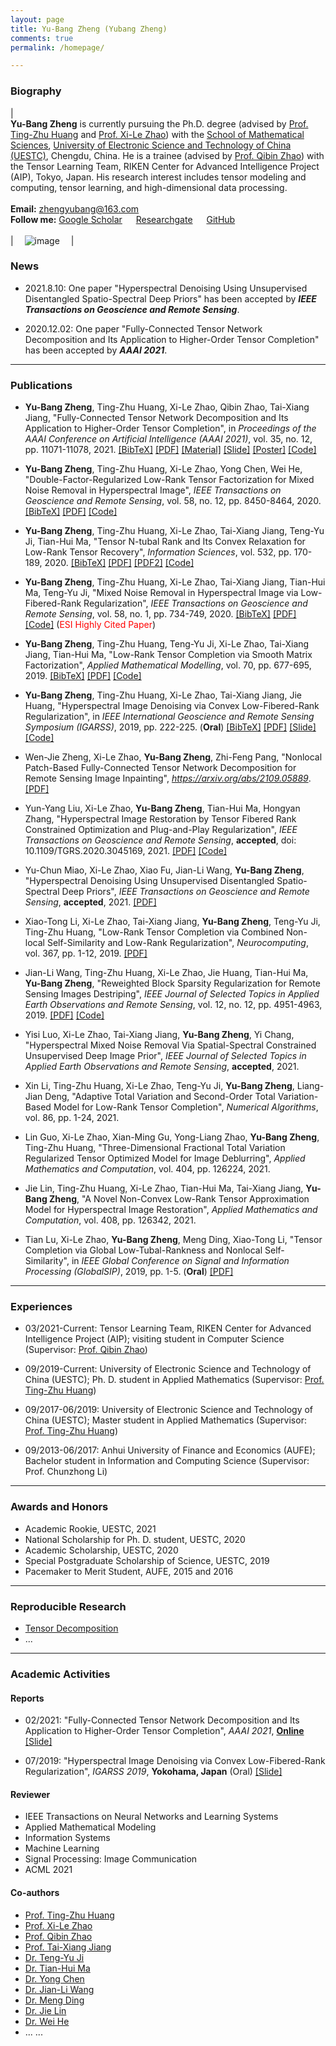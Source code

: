 ```yaml
---
layout: page
title: Yu-Bang Zheng (Yubang Zheng)
comments: true
permalink: /homepage/

---
```



<style>
.biblist { }

/* The item */
.biblist li { }

/* You can define custom styles for plstyle field here. */


/*************************************
   The box that contain BibTeX code
 *************************************/
div.noshow { display: none; }
div.BibTeX {
  margin-right: 1%;
  margin-left: 3%;
  margin-top: 1.2em;
  margin-bottom: 1.3em;
  border: 1px solid silver;
  padding: 0.3em 0.5em;
  background: #eeeeee;
}
div.BibTeX pre { font-size: 85%; overflow: auto;  width: 100%; }
</style>

<script>
function toggleBibtex(articleid) {
  var bib = document.getElementById('bib_'+articleid);
  if (bib) {
    if(bib.className.indexOf('BibTeX') != -1) {
    bib.className.indexOf('noshow') == -1?bib.className = 'BibTeX noshow':bib.className = 'BibTeX';
    }
  } else {
    return;
  }
}
</script>




### Biography
 
| <br>**Yu-Bang Zheng** is currently pursuing the Ph.D. degree (advised by [Prof. Ting-Zhu Huang](http://www.math.uestc.edu.cn/info/1081/2041.htm) and [Prof. Xi-Le Zhao](https://zhaoxile.github.io/)) with the [School of Mathematical Sciences](http://www.math.uestc.edu.cn/index.htm), [University of Electronic Science and Technology of China (UESTC)](https://www.uestc.edu.cn/), Chengdu, China. He is a trainee (advised by [Prof. Qibin Zhao](https://qibinzhao.github.io)) with the Tensor Learning Team, RIKEN Center for Advanced Intelligence Project (AIP), Tokyo, Japan. His research interest includes tensor modeling and computing, tensor learning, and high-dimensional data processing. <br> <br> **Email:** <zhengyubang@163.com>  <br> **Follow me:** [Google Scholar](https://scholar.google.com/citations?hl=en&user=3KH22NkAAAAJ)  &emsp; [Researchgate](https://www.researchgate.net/profile/Yu_Bang_Zheng)  &emsp; [GitHub](https://github.com/YuBangZheng/) <br><br>| &emsp;![image](https://yubangzheng.github.io/images/yubangzheng3.jpg)&emsp; |

### News

* 2021.8.10: One paper "Hyperspectral Denoising Using Unsupervised Disentangled Spatio-Spectral Deep Priors" has been accepted by _**IEEE Transactions on Geoscience and Remote Sensing**_.

* 2020.12.02: One paper "Fully-Connected Tensor Network Decomposition and Its Application to Higher-Order Tensor Completion" has been accepted by _**AAAI 2021**_.

---

### Publications

* **Yu-Bang Zheng**, Ting-Zhu Huang, Xi-Le Zhao, Qibin Zhao, Tai-Xiang Jiang, "Fully-Connected Tensor Network Decomposition and Its Application to Higher-Order Tensor Completion", in _Proceedings of the AAAI Conference on Artificial Intelligence (AAAI 2021)_, vol. 35, no. 12, pp. 11071-11078, 2021. <a href="javascript:toggleBibtex('zhengFCTN2021')" class="textlink">[BibTeX]</a> [[PDF]](https://yubangzheng.github.io/papers/AAAI2021_FCTN_Decomposition_ybz.pdf) [[Material]](https://yubangzheng.github.io/papers/Supplementary_Material_FCTN_decomposition.pdf) [[Slide]](https://yubangzheng.github.io/papers/Slide_FCTN_decomposition.pdf) [[Poster]](https://yubangzheng.github.io/papers/Poster_FCTN_decomposition.pdf) [[Code]](https://yubangzheng.github.io/codes/code_FCTN_Decomposition.zip)

<div id="bib_zhengFCTN2021" class="BibTeX noshow">
<pre>
@inproceedings{zhengFCTN2021,
  title={Fully-Connected Tensor Network Decomposition and Its Application to Higher-Order Tensor Completion}, 
  author={Zheng, Yu-Bang and Huang, Ting-Zhu and Zhao, Xi-Le and Zhao, Qibin and Jiang, Tai-Xiang}, 
  booktitle={Proceedings of the AAAI Conference on Artificial Intelligence},
  volume={35},
  number={12},
  pages={11071-11078},
  year={2021},  
}
</pre>
</div>


* **Yu-Bang Zheng**, Ting-Zhu Huang, Xi-Le Zhao, Yong Chen, Wei He, "Double-Factor-Regularized Low-Rank Tensor Factorization for Mixed Noise Removal in Hyperspectral Image", _IEEE Transactions on Geoscience and Remote Sensing_, vol. 58, no. 12, pp. 8450-8464, 2020. <a href="javascript:toggleBibtex('TGRS_LRTFDFR')" class="textlink">[BibTeX]</a> [[PDF]](https://yubangzheng.github.io/papers/TGRS-LRTFDFR.pdf) [[Code]](https://yubangzheng.github.io/codes/code_LRTFDFR.zip)

<div id="bib_TGRS_LRTFDFR" class="BibTeX noshow">
<pre>
@article{TGRS_LRTFDFR,
  author = {Yu-Bang Zheng and Ting-Zhu Huang and Xi-Le Zhao and Yong Chen and Wei He}, 
  journal = {IEEE Transactions on Geoscience and Remote Sensing},  
  title = {Double-Factor-Regularized Low-Rank Tensor Factorization for Mixed Noise Removal in Hyperspectral Image},
  year={2020},
  volume={58},
  number={12},
  pages={8450-8464},
  month={Dec.},
}
</pre>
</div>


* **Yu-Bang Zheng**, Ting-Zhu Huang, Xi-Le Zhao, Tai-Xiang Jiang, Teng-Yu Ji, Tian-Hui Ma, "Tensor N-tubal Rank and Its Convex Relaxation for Low-Rank Tensor Recovery", _Information Sciences_, vol. 532, pp. 170-189, 2020. <a href="javascript:toggleBibtex('IS_Ntubal')" class="textlink">[BibTeX]</a> [[PDF]](https://yubangzheng.github.io/papers/IS-N-tubal-rank.pdf) [[PDF2]](https://yubangzheng.github.io/papers/IS-N-tubal-rank2.pdf) [[Code]](https://yubangzheng.github.io/codes/code_WSTNN.zip)

<div id="bib_IS_Ntubal" class="BibTeX noshow">
<pre>
@article{IS_Ntubal,
  author = {Yu-Bang Zheng and Ting-Zhu Huang and Xi-Le Zhao and Tai-Xiang Jiang and Teng-Yu Ji and Tian-Hui Ma},
  journal = {Information Sciences},
  title = {Tensor {N}-tubal rank and its convex relaxation for low-rank tensor recovery},
  volume = {532},
  pages = {170-189},
  year = {2020},
  month={Sep.},
}
</pre>
</div>


* **Yu-Bang Zheng**, Ting-Zhu Huang, Xi-Le Zhao, Tai-Xiang Jiang, Tian-Hui Ma, Teng-Yu Ji, "Mixed Noise Removal in Hyperspectral Image via Low-Fibered-Rank Regularization", _IEEE Transactions on Geoscience and Remote Sensing_, vol. 58, no. 1, pp. 734-749, 2020. <a href="javascript:toggleBibtex('TGRS_fibered')" class="textlink">[BibTeX]</a> [[PDF]](https://yubangzheng.github.io/papers/TGRS-low-fibered-rank.pdf) [[Code]](https://yubangzheng.github.io/codes/code_TGRS_low-fibered-rank.zip) (<span style="color:red">ESI Highly Cited Paper</span>)

<div id="bib_TGRS_fibered" class="BibTeX noshow">
<pre>
@article{TGRS_fibered,
  author ={Yu-Bang Zheng and Ting-Zhu Huang and Xi-Le Zhao and Tai-Xiang Jiang and Tian-Hui Ma and Teng-Yu Ji},
  journal={IEEE Transactions on Geoscience and Remote Sensing},
  title={Mixed Noise Removal in Hyperspectral Image via Low-Fibered-Rank Regularization},
  year={2020},
  volume={58},
  number={1},
  pages={734-749},
  month={Jan.},
}
</pre>
</div>


* **Yu-Bang Zheng**, Ting-Zhu Huang, Teng-Yu Ji, Xi-Le Zhao, Tai-Xiang Jiang, Tian-Hui Ma, "Low-Rank Tensor Completion via Smooth Matrix Factorization", _Applied Mathematical Modelling_, vol. 70, pp. 677-695, 2019. <a href="javascript:toggleBibtex('AMM_SMFLRTC')" class="textlink">[BibTeX]</a> [[PDF]](https://yubangzheng.github.io/papers/AMM_SMFLRTC_zheng.pdf) [[Code]](https://yubangzheng.github.io/codes/code_SMF-LRTC.zip)

<div id="bib_AMM_SMFLRTC" class="BibTeX noshow">
<pre>
@article{AMM_SMFLRTC,
  title = {Low-Rank Tensor Completion via Smooth Matrix Factorization},
  journal = {Applied Mathematical Modelling},
  volume = {70},
  pages = {677-695},
  year = {2019},
  author = {Yu-Bang Zheng and Ting-Zhu Huang and Teng-Yu Ji and Xi-Le Zhao and Tai-Xiang Jiang and Tian-Hui Ma},
  month={Jun.},
}
</pre>
</div>


* **Yu-Bang Zheng**, Ting-Zhu Huang, Xi-Le Zhao, Tai-Xiang Jiang, Jie Huang, "Hyperspectral Image Denoising via Convex Low-Fibered-Rank Regularization", in _IEEE International Geoscience and Remote Sensing Symposium (IGARSS)_, 2019, pp. 222-225. (**Oral**) <a href="javascript:toggleBibtex('IGARSS2019_fibered')" class="textlink">[BibTeX]</a> [[PDF]](https://yubangzheng.github.io/papers/IGARSS2019-low-fibered-rank.pdf) [[Slide]](https://yubangzheng.github.io/papers/Oral_IGARSS2019_ybz.pdf) [[Code]](https://yubangzheng.github.io/codes/code_TGRS_low-fibered-rank.zip)

<div id="bib_IGARSS2019_fibered" class="BibTeX noshow">
<pre>
@inproceedings{IGARSS2019_fibered,
  author={Zheng, Yu-Bang and Huang, Ting-Zhu and Zhao, Xi-Le and Jiang, Tai-Xiang and Huang, Jie},
  booktitle={IEEE International Geoscience and Remote Sensing Symposium}, 
  title={Hyperspectral Image Denoising Via Convex Low-Fibered-Rank Regularization}, 
  year={2019},
  volume={},
  number={},
  pages={222-225},
  }
</pre>
</div>


* Wen-Jie Zheng, Xi-Le Zhao, **Yu-Bang Zheng**, Zhi-Feng Pang, "Nonlocal Patch-Based Fully-Connected Tensor Network Decomposition for Remote Sensing Image Inpainting", _https://arxiv.org/abs/2109.05889_. [[PDF]](https://yubangzheng.github.io/papers/NL-FCTN-wjz.pdf)

* Yun-Yang Liu, Xi-Le Zhao, **Yu-Bang Zheng**, Tian-Hui Ma, Hongyan Zhang, "Hyperspectral Image Restoration by Tensor Fibered Rank Constrained Optimization and Plug-and-Play Regularization", _IEEE Transactions on Geoscience and Remote Sensing_, **accepted**, doi: 10.1109/TGRS.2020.3045169, 2021. [[PDF]](https://yubangzheng.github.io/papers/TGRS-yyl.pdf) [[Code]](https://github.com/zhaoxile/TGRS_FRCTR_PnP)

* Yu-Chun Miao, Xi-Le Zhao, Xiao Fu, Jian-Li Wang, **Yu-Bang Zheng**, "Hyperspectral Denoising Using Unsupervised Disentangled Spatio-Spectral Deep Priors", _IEEE Transactions on Geoscience and Remote Sensing_, **accepted**, 2021. [[PDF]](https://arxiv.org/pdf/2102.12310.pdf)

* Xiao-Tong Li, Xi-Le Zhao, Tai-Xiang Jiang, **Yu-Bang Zheng**, Teng-Yu Ji, Ting-Zhu Huang, "Low-Rank Tensor Completion via Combined Non-local Self-Similarity and Low-Rank Regularization", _Neurocomputing_, vol. 367, pp. 1-12, 2019. [[PDF]](https://yubangzheng.github.io/papers/Neurocomputing-NLSLR-xtl.pdf)

* Jian-Li Wang, Ting-Zhu Huang, Xi-Le Zhao, Jie Huang, Tian-Hui Ma, **Yu-Bang Zheng**, "Reweighted Block Sparsity Regularization for Remote Sensing Images Destriping", _IEEE Journal of Selected Topics in Applied Earth Observations and Remote Sensing_, vol. 12, no. 12, pp. 4951-4963, 2019. [[PDF]](https://yubangzheng.github.io/papers/JSTARS-jlwang.pdf) [[Code]](https://yubangzheng.github.io/codes/code_RBSUTV.zip)

* Yisi Luo, Xi-Le Zhao, Tai-Xiang Jiang,  **Yu-Bang Zheng**, Yi Chang, "Hyperspectral Mixed Noise Removal Via Spatial-Spectral Constrained Unsupervised Deep Image Prior", _IEEE Journal of Selected Topics in Applied Earth Observations and Remote Sensing_, **accepted**, 2021.

* Xin Li, Ting-Zhu Huang, Xi-Le Zhao, Teng-Yu Ji, **Yu-Bang Zheng**, Liang-Jian Deng, "Adaptive Total Variation and Second-Order Total Variation-Based Model for Low-Rank Tensor Completion", _Numerical Algorithms_, vol. 86, pp. 1-24, 2021.

* Lin Guo, Xi-Le Zhao, Xian-Ming Gu, Yong-Liang Zhao, **Yu-Bang Zheng**, Ting-Zhu Huang, "Three-Dimensional Fractional Total Variation Regularized Tensor Optimized Model for Image Deblurring", _Applied Mathematics and Computation_, vol. 404, pp. 126224, 2021.

* Jie Lin, Ting-Zhu Huang, Xi-Le Zhao, Tian-Hui Ma, Tai-Xiang Jiang, **Yu-Bang Zheng**, "A Novel Non-Convex Low-Rank Tensor Approximation Model for Hyperspectral Image Restoration", _Applied Mathematics and Computation_, vol. 408, pp. 126342, 2021.

* Tian Lu, Xi-Le Zhao, **Yu-Bang Zheng**, Meng Ding, Xiao-Tong Li, "Tensor Completion via Global Low-Tubal-Rankness and Nonlocal Self-Similarity", in _IEEE Global Conference on Signal and Information Processing (GlobalSIP)_, 2019, pp. 1-5. (**Oral**) [[PDF]](https://yubangzheng.github.io/papers/TianLu.pdf)

---

### Experiences 

* 03/2021-Current: Tensor Learning Team, RIKEN Center for Advanced Intelligence Project (AIP); visiting student in Computer Science (Supervisor: [Prof. Qibin Zhao](https://qibinzhao.github.io))

* 09/2019-Current: University of Electronic Science and Technology of China (UESTC); Ph. D. student in Applied Mathematics (Supervisor: [Prof. Ting-Zhu Huang](http://www.math.uestc.edu.cn/info/1081/2041.htm))

* 09/2017-06/2019: University of Electronic Science and Technology of China (UESTC); Master student in Applied Mathematics (Supervisor: [Prof. Ting-Zhu Huang](http://www.math.uestc.edu.cn/info/1081/2041.htm))

* 09/2013-06/2017: Anhui University of Finance and Economics (AUFE); Bachelor student in Information and Computing Science (Supervisor: Prof. Chunzhong Li)

---

### Awards and Honors

*  Academic Rookie, UESTC, 2021
*  National Scholarship for Ph. D. student, UESTC, 2020
*  Academic Scholarship, UESTC, 2020
*  Special Postgraduate Scholarship of Science, UESTC, 2019
*  Pacemaker to Merit Student, AUFE, 2015 and 2016

---

### Reproducible Research

*  [Tensor Decomposition](https://github.com/zhaoxile/reproducible-tensor-completion-state-of-the-art)
*  ...
---

### Academic Activities

#### Reports

* 02/2021: "Fully-Connected Tensor Network Decomposition and Its Application to Higher-Order Tensor Completion", _AAAI 2021_, **[Online](https://virtual.2021.aaai.org/paper_AAAI-4990.html)** [[Slide]](https://yubangzheng.github.io/papers/Slide_FCTN_decomposition.pdf)

* 07/2019: "Hyperspectral Image Denoising via Convex Low-Fibered-Rank Regularization", _IGARSS 2019_, **Yokohama, Japan** (Oral) [[Slide]](https://yubangzheng.github.io/papers/Oral_IGARSS2019_ybz.pdf)

#### Reviewer

*  IEEE Transactions on Neural Networks and Learning Systems
*  Applied Mathematical Modeling
*  Information Systems
*  Machine Learning
*  Signal Processing: Image Communication
*  ACML 2021

#### Co-authors

*  [Prof. Ting-Zhu Huang](http://www.math.uestc.edu.cn/info/1081/2041.htm)
*  [Prof. Xi-Le Zhao](https://zhaoxile.github.io/)
*  [Prof. Qibin Zhao](https://qibinzhao.github.io)
*  [Prof. Tai-Xiang Jiang](https://taixiangjiang.github.io)
*  [Dr. Teng-Yu Ji](https://sites.google.com/site/tengyuji90/)
*  [Dr. Tian-Hui Ma](https://dblp.org/pid/173/2719.html)
*  [Dr. Yong Chen](https://chenyong1993.github.io/yongchen.github.io/)
*  [Dr. Jian-Li Wang](https://wangjianli123.github.io/)
*  [Dr. Meng Ding](https://mengding56.github.io)
*  [Dr. Jie Lin](https://jielin96.github.io/)
*  [Dr. Wei He](https://www.geoinformatics2018.com/member/weihe/)
*  ... ...

<script type="text/javascript" src="//rf.revolvermaps.com/0/0/8.js?i=5walv8lpuh8&amp;m=0&amp;c=ff0000&amp;cr1=ffffff&amp;f=arial&amp;l=33" async="async"></script>




